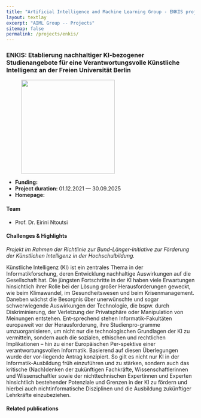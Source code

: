 ```yaml
---
title: "Artificial Intelligence and Machine Learning Group - ENKIS project"
layout: textlay
excerpt: "AIML Group -- Projects"
sitemap: false
permalink: /projects/enkis/
---
```


### ENKIS: Etablierung nachhaltiger KI-bezogener Studienangebote für eine Verantwortungsvolle Künstliche Intelligenz an der Freien Universität Berlin
<div>
<figure class="fourth">
  <img src="{{ site.url }}{{ site.baseurl }}/images/logopic/logo-enkis.png" style="width: 250px">  
</figure>
</div>

- <b>Funding: </b> 
- <b>Project duration: </b> 01.12.2021 — 30.09.2025
- <b>Homepage: </b>

#### Team
- Prof. Dr. Eirini Ntoutsi


#### Challenges & Highlights
<i>Projekt im Rahmen der Richtlinie zur Bund-Länger-Initiative zur Förderung der Künstlichen Intelligenz in der Hochschulbildung. </i>

Künstliche Intelligenz (KI) ist ein zentrales Thema in der Informatikforschung, deren Entwicklung nachhaltige Auswirkungen auf die Gesellschaft hat. Die jüngsten Fortschritte in der KI haben viele Erwartungen hinsichtlich ihrer Rolle bei der Lösung großer Herausforderungen geweckt, wie beim Klimawandel, im Gesundheitswesen und beim Krisenmanagement. Daneben wächst die Besorgnis über unerwünschte und sogar schwerwiegende Auswirkungen der Technologie, die bspw. durch Diskriminierung, der Verletzung der Privatsphäre oder Manipulation von Meinungen entstehen. Ent-sprechend stehen Informatik-Fakultäten europaweit vor der Herausforderung, ihre Studienpro-gramme umzuorganisieren, um nicht nur die technologischen Grundlagen der KI zu vermitteln, sondern auch die sozialen, ethischen und rechtlichen Implikationen – hin zu einer Europäischen Per-spektive einer verantwortungsvollen Informatik. Basierend auf diesen Überlegungen wurde der vor-liegende Antrag konzipiert. So gilt es nicht nur KI in der Informatik-Ausbildung früh einzuführen und zu stärken, sondern auch das kritische (Nach)denken der zukünftigen Fachkräfte, Wissenschaftlerinnen und Wissenschaftler sowie der nichttechnischen Expertinnen und Experten hinsichtlich bestehender Potenziale und Grenzen in der KI zu fördern und hierbei auch nichtinformatische Disziplinen und die Ausbildung zukünftiger Lehrkräfte einzubeziehen.
#### Related publications
